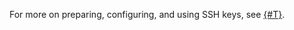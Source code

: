 For more on preparing, configuring, and using SSH keys, see [{#T}](../../managed-kubernetes/operations/node-connect-ssh.md).
